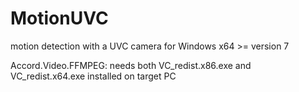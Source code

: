 # MotionUVC
motion detection with a UVC camera for Windows x64 >= version 7 

Accord.Video.FFMPEG: needs both VC_redist.x86.exe and VC_redist.x64.exe installed on target PC
